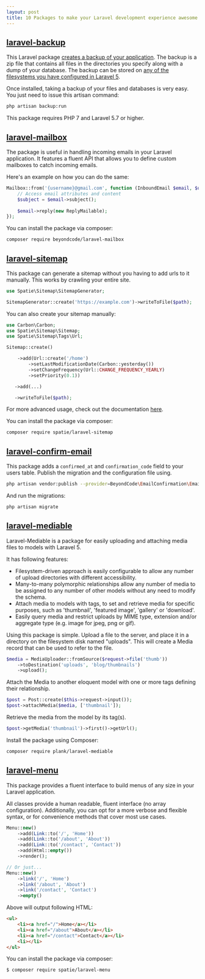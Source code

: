 ```yaml
---
layout: post
title: 10 Packages to make your Laravel development experience awesome.
---
```


## [laravel-backup](https://github.com/spatie/laravel-backup)

This Laravel package [creates a backup of your application](https://docs.spatie.be/laravel-backup/v6/taking-backups/overview). The backup is a zip file that contains all files in the directories you specify along with a dump of your database. The backup can be stored on [any of the filesystems you have configured in Laravel 5](http://laravel.com/docs/filesystem).

Once installed, taking a backup of your files and databases is very easy. You just need to issue this artisan command:

```bash
php artisan backup:run
```

This package requires PHP 7 and Laravel 5.7 or higher.

## [laravel-mailbox](https://github.com/beyondcode/laravel-mailbox)

The package is useful in handling incoming emails in your Laravel application. It features a fluent API that allows you to define custom mailboxes to catch incoming emails.

Here's an example on how you can do the same:

```php
Mailbox::from('{username}@gmail.com', function (InboundEmail $email, $username) {
    // Access email attributes and content
    $subject = $email->subject();
    
    $email->reply(new ReplyMailable);
});
```

You can install the package via composer:

```bash
composer require beyondcode/laravel-mailbox
```

## [laravel-sitemap](https://github.com/spatie/laravel-sitemap)

This package can generate a sitemap without you having to add urls to it manually. This works by crawling your entire site.

```php
use Spatie\Sitemap\SitemapGenerator;

SitemapGenerator::create('https://example.com')->writeToFile($path);
```

You can also create your sitemap manually:

```php
use Carbon\Carbon;
use Spatie\Sitemap\Sitemap;
use Spatie\Sitemap\Tags\Url;

Sitemap::create()

    ->add(Url::create('/home')
        ->setLastModificationDate(Carbon::yesterday())
        ->setChangeFrequency(Url::CHANGE_FREQUENCY_YEARLY)
        ->setPriority(0.1))

   ->add(...)

   ->writeToFile($path);
```

For more advanced usage, check out the documentation [here](https://github.com/spatie/laravel-sitemap/blob/master/README.md).

You can install the package via composer:

```bash
composer require spatie/laravel-sitemap
```

## [laravel-confirm-email](https://github.com/beyondcode/laravel-confirm-email)

This package adds a `confirmed_at` and `confirmation_code` field to your users table. Publish the migration and the configuration file using.

```bash
php artisan vendor:publish --provider=BeyondCode\EmailConfirmation\EmailConfirmationServiceProvider
```

And run the migrations:

```bash
php artisan migrate
```

## [laravel-mediable](https://github.com/plank/laravel-mediable)

Laravel-Mediable is a package for easily uploading and attaching media files to models with Laravel 5. 

It has following features:

- Filesystem-driven approach is easily configurable to allow any number of upload directories with different accessibility.
- Many-to-many polymorphic relationships allow any number of media to be assigned to any number of other models without any need to modify the schema.
- Attach media to models with tags, to set and retrieve media for specific purposes, such as 'thumbnail', 'featured image', 'gallery' or 'download'.
- Easily query media and restrict uploads by MIME type, extension and/or aggregate type (e.g. image for jpeg, png or gif).

Using this package is simple. Upload a file to the server, and place it in a directory on the filesystem disk named "uploads". This will create a Media record that can be used to refer to the file.

```php
$media = MediaUploader::fromSource($request->file('thumb'))
	->toDestination('uploads', 'blog/thumbnails')
	->upload();
```

Attach the Media to another eloquent model with one or more tags defining their relationship.

```php
$post = Post::create($this->request->input());
$post->attachMedia($media, ['thumbnail']);
```

Retrieve the media from the model by its tag(s).

```php
$post->getMedia('thumbnail')->first()->getUrl();
```

Install the package using Composer:

```bash
composer require plank/laravel-mediable
```

## [laravel-menu](https://github.com/spatie/laravel-menu)

This package provides a fluent interface to build menus of any size in your Laravel application.

All classes provide a human readable, fluent interface (no array configuration). Additionally, you can opt for a more verbose and flexible syntax, or for convenience methods that cover most use cases.

```php
Menu::new()
    ->add(Link::to('/', 'Home'))
    ->add(Link::to('/about', 'About'))
    ->add(Link::to('/contact', 'Contact'))
    ->add(Html::empty())
    ->render();

// Or just...
Menu::new()
    ->link('/', 'Home')
    ->link('/about', 'About')
    ->link('/contact', 'Contact')
    ->empty()
```

Above will output following HTML:

```html
<ul>
    <li><a href="/">Home</a></li>
    <li><a href="/about">About</a></li>
    <li><a href="/contact">Contact</a></li>
    <li></li>
</ul>
```

You can install the package via composer:

```bash
$ composer require spatie/laravel-menu
```

